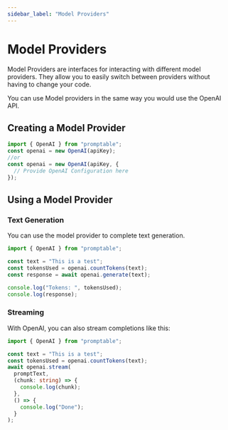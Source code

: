 ```yaml
---
sidebar_label: "Model Providers"
---
```


# Model Providers

Model Providers are interfaces for interacting with different model providers. They allow you to easily switch between providers without having to change your code.

You can use Model providers in the same way you would use the OpenAI API.

## Creating a Model Provider

```ts title ="examples/model-providers.ts"
import { OpenAI } from "promptable";
const openai = new OpenAI(apiKey);
//or
const openai = new OpenAI(apiKey, {
  // Provide OpenAI Configuration here
});
```

## Using a Model Provider

### Text Generation

You can use the model provider to complete text generation.

```ts title ="examples/model-providers.ts"
import { OpenAI } from "promptable";

const text = "This is a test";
const tokensUsed = openai.countTokens(text);
const response = await openai.generate(text);

console.log("Tokens: ", tokensUsed);
console.log(response);
```

### Streaming

With OpenAI, you can also stream completions like this:

```ts
import { OpenAI } from "promptable";

const text = "This is a test";
const tokensUsed = openai.countTokens(text);
await openai.stream(
  promptText,
  (chunk: string) => {
    console.log(chunk);
  },
  () => {
    console.log("Done");
  }
);
```
